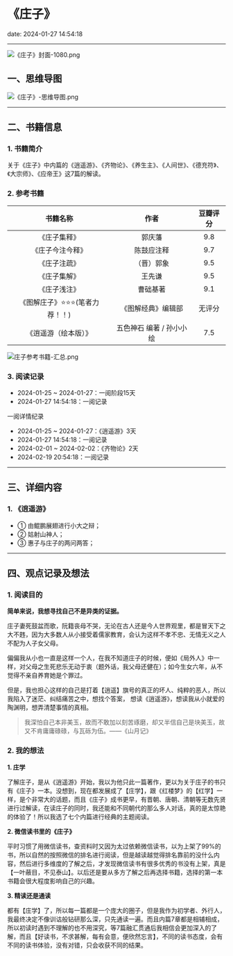 # 《庄子》
date: 2024-01-27 14:54:18

---

![《庄子》封面-1080.png](https://s11.ax1x.com/2024/01/27/pFn7ags.png)

## 一、思维导图

![《庄子》-思维导图.png](https://s11.ax1x.com/2024/01/27/pFn7BD0.png)

---

## 二、书籍信息

### 1. 书籍简介

关于《庄子》中内篇的《逍遥游》、《齐物论》、《养生主》、《人间世》、《德充符》、《大宗师》、《应帝王》这7篇的解读。

### 2. 参考书籍

|       书籍名称       |           作者            | 豆瓣评分 |
| :------------------: | :-----------------------: | :------: |
|     《庄子集释》     |          郭庆藩           |   9.8    |
|   《庄子今注今释》   |        陈鼓应注释         |   9.7    |
|     《庄子注疏》     |        （晋）郭象         |   9.5    |
|     《庄子集解》     |          王先谦           |   9.5    |
|     《庄子浅注》     |         曹础基著          |   9.1    |
|   《图解庄子》⭐️⭐️⭐️(笔者力荐！！)    |    《图解经典》编辑部     |  无评分  |
| 《逍遥游（绘本版）》 | 五色神石 编著 / 孙小小 绘 |   7.5    |

![庄子参考书籍-汇总.png](https://s11.ax1x.com/2024/02/19/pFYQuGD.png)

### 3. 阅读记录

- 2024-01-25 ~ 2024-01-27：一阅阶段15天
- 2024-01-27 14:54:18：一阅记录

一阅详情纪录
- 2024-01-25 ~ 2024-01-27：《逍遥游》3天
- 2024-01-27 14:54:18：一阅记录
- 2024-02-01 ~ 2024-02-02：《齐物论》2天
- 2024-02-19 20:54:18：一阅记录

---

## 三、详细内容

### 1. 《逍遥游》

- ① 由鲲鹏展翅进行小大之辩；
- ② 姑射山神人；
- ③ 惠子与庄子的两问两答；

---

## 四、观点记录及想法

### 1. 阅读目的

**简单来说，我想寻找自己不是异类的证据。**

庄子妻死鼓盆而歌，阮籍丧母不哭，无论在古人还是今人世界观里，都是冒天下之大不韪，因为大多数人从小接受着儒家教育，会认为这样不孝不忠、无情无义之人不配为人子女父母。

偏偏我从小也一直是这样一个人，在我不知道庄子的时候，便如《局外人》中一样，对父母之生死悲乐无动于衷（题外话，我父母还健在）；如今生女六年，从不觉得不亲自养育她是个罪过。

但是，我也担心这样的自己是打着【逍遥】旗号的真正的坏人、纯粹的恶人，所以我陷入了迷茫、纠结痛苦之中，想找个答案， 想读《逍遥游》，想读我从小就爱的陶渊明，想弄清楚事情的真相。

> 我深怕自己本非美玉，故而不敢加以刻苦琢磨，却又半信自己是块美玉，故又不肯庸庸碌碌，与瓦砾为伍。——《山月记》

### 2. 我的想法 

**1. 庄学**

了解庄子，是从《逍遥游》开始，我以为他只此一篇著作，更以为关于庄子的书只有《庄子》一本。没想到，现在都发展成了【庄学】，跟《红楼梦》的【红学】一样，是个非常大的话题，而且《庄子》成书更早，有晋朝、唐朝、清朝等无数先贤进行过解读，在读庄子的同时，我还能和不同朝代的那么多人对话，真的是太惊艳的体验了！所以我选了七个内篇进行经典的主题阅读。

**2. 微信读书里的《庄子》**

平时习惯了用微信读书，查资料时又因为太过依赖微信读书，以为上架了99%的书，所以自然的按照微信的排名进行阅读，但是越读越觉得排名靠前的没什么内容，然后进行多维度的了解之后，才发现微信读书有很多优秀的书没有上架，真是【一叶蔽目，不见泰山】。以后还是要从多方了解之后再选择书籍，选择的第一本书籍会很大程度影响自己的兴趣。

**3. 精读还是通读**

都有【庄学】了，所以每一篇都是一个庞大的圈子，但是我作为初学者、外行人，我最终决定不像训诂般钻研那么深，只先通读一遍。而且内篇7章都是相辅相成，所以初读时遇到不理解的也不用深究，等7篇融汇贯通后我相信会更加深入的了解，而且【好读书，不求甚解，每有会意，便欣然忘言】，不同的读书态度，会有不同的读书体验，没有对错，只会收获不同的结果。

